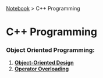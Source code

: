 <a href="../">Notebook</a> > C++ Programming

# C++ Programming



### Object Oriented Programming:

1. **<a href="./object-oriented-design">Object-Oriented Design</a>**
2. **<a href="./operator-overloading">Operator Overloading</a>**

